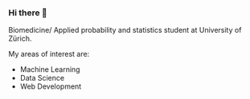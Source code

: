 ### Hi there 👋

Biomedicine/ Applied probability and statistics student at University of Zürich.

My areas of interest are:

- Machine Learning
- Data Science
- Web Development


